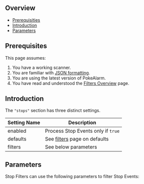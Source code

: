 ## Overview

* [Prerequisities](#prerequisites)
* [Introduction](#introduction)
* [Parameters](#parameters)

## Prerequisites
This page assumes:

1. You have a working scanner.
2. You are familiar with
[JSON formatting](https://www.w3schools.com/js/js_json_intro.asp).
3. You are using the latest version of PokeAlarm.
4. You have read and understood the [Filters Overview](filters_overview)
page.

## Introduction

The `"stops"` section has three distinct settings.

| Setting Name         | Description                                   |
| -------------------- |---------------------------------------------- |
| enabled              | Process Stop Events only if `true`         |
| defaults             | See [filters](fitlers#defaults) page on defaults|
| filters              | See below parameters                           |

## Parameters

Stop Filters can use the following parameters to filter Stop Events:


